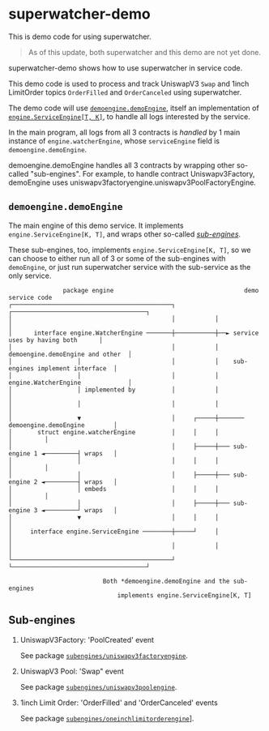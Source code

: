 # superwatcher-demo

This is demo code for using superwatcher.

> As of this update, both superwatcher and this demo are not yet done.

superwatcher-demo shows how to use superwatcher in service code.

This demo code is used to process and track UniswapV3 `Swap`
and 1inch LimitOrder topics `OrderFilled` and `OrderCanceled` using superwatcher.

The demo code will use [`demoengine.demoEngine`](./domain/usecase/demoengine/engine.go),
itself an implementation of [`engine.ServiceEngine[T, K]`](/domain/usecase/engine/service_engine.go),
to handle all logs interested by the service.

In the main program, all logs from all 3 contracts is _handled_
by 1 main instance of `engine.watcherEngine`, whose `serviceEngine` field is `demoengine.demoEngine`.

demoengine.demoEngine handles all 3 contracts by wrapping other so-called "sub-engines".
For example, to handle contract Uniswapv3Factory, demoEngine uses uniswapv3factoryengine.uniswapv3PoolFactoryEngine.

## `demoengine.demoEngine`

The main engine of this demo service. It implements `engine.ServiceEngine[K, T]`,
and wraps other so-called [_sub-engines_](./domain/usecase/subengines/).

These sub-engines, too, implements `engine.ServiceEngine[K, T]`, so we can choose
to either run all of 3 or some of the sub-engines with `demoEngine`,
or just run superwatcher service with the sub-service as the only service.

```text
               package engine                                    demo service code
┌────────────────────────────────────────────┐           ┌─────────────────────────────────────┐
│                                            │           │                                     │
│      interface engine.WatcherEngine ───────┼───────────┼──► service uses by having both      │
│                                            │           │    demoengine.demoEngine and other  │
│                  │                         │           │    sub-engines implement interface  │
│                  │                         │           │    engine.WatcherEngine             │
│                  │ implemented by          │           │                                     │
│                  │                         │           │                                     │
│                  ▼                         │     ┌─────┼─────── demoengine.demoEngine        │
│       struct engine.watcherEngine          │     │     │                           │         │
│                                            │     ├─────┼─── sub-engine 1 ◄─────────┤ wraps   │
│                  │                         │     │     │                           │         │
│                  │                         │     ├─────┼─── sub-engine 2 ◄─────────┤ wraps   │
│                  │ embeds                  │     │     │                           │         │
│                  │                         │     ├─────┼─── sub-engine 3 ◄─────────┘ wraps   │
│                  ▼                         │     │     │                                     │
│     interface engine.ServiceEngine ────────┼─────┘     │                                     │
│                                            │           │                                     │
└────────────────────────────────────────────┘           └─────────────────────────────────────┘

                          Both *demoengine.demoEngine and the sub-engines
                              implements engine.ServiceEngine[K, T]
```

## Sub-engines

1. UniswapV3Factory: 'PoolCreated' event

    See package [`subengines/uniswapv3factoryengine`](./domain/usecase/subengines/uniswapv3factoryengine/).

2. UniswapV3 Pool: 'Swap" event

    See package [`subengines/uniswapv3poolengine`](./domain/usecase/subengines/uniswapv3poolengine/).

3. 1inch Limit Order: 'OrderFilled' and 'OrderCanceled' events

    See package [`subengines/oneinchlimitorderengine`](./domain/usecase/subengines/oneinchlimitorderengine/)].
